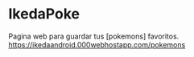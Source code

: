 # IkedaPoke

Pagina web para guardar tus [pokemons] favoritos. https://ikedaandroid.000webhostapp.com/pokemons
